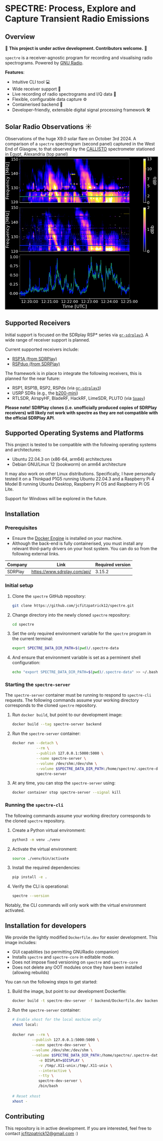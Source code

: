 # __SPECTRE: Process, Explore and Capture Transient Radio Emissions__

## Overview

:loudspeaker: **This project is under active development. Contributors welcome.**  :loudspeaker:

`spectre` is a receiver-agnostic program for recording and visualising radio spectrograms. Powered by [GNU Radio](https://www.gnuradio.org/).

**Features**:  

- Intuitive CLI tool :computer:
- Wide receiver support :satellite:
- Live recording of radio spectrograms and I/Q data :floppy_disk:
- Flexible, configurable data capture :gear:
- Containerised backend :whale:
- Developer-friendly, extensible digital signal processing framework :hammer_and_wrench:

## Solar Radio Observations :sunny:
Observations of the huge X9.0 solar flare on October 3rd 2024. A comparison of a ```spectre``` spectrogram (second panel) captured in the West End of Glasgow, to that observed by the [CALLISTO](https://e-callisto.org/) spectrometer stationed in Egypt, Alexandria (top panel)
![Observations of the huge X9.0 solar flare on October 3rd 2024. A comparison of a spectre spectrogram (second panel) captured in the West End of Glasgow, to that observed by the CALLISTO spectrometer stationed in Egypt, Alexandria (top panel)](docs/gallery/comparison.png)


## Supported Receivers

Initial support is focused on the SDRplay RSP* series via [`gr-sdrplay3`](https://github.com/fventuri/gr-sdrplay3). A wide range of receiver support is planned.

Current supported receivers include:  

- [RSP1A (from SDRPlay)](https://www.sdrplay.com/rsp1a/)
- [RSPduo (from SDRPlay)](https://www.sdrplay.com/rspduo/)

The framework is in place to integrate the following receivers, this is planned for the near future:  

- RSP1, RSP1B, RSP2, RSPdx (via [`gr-sdrplay3`](https://github.com/fventuri/gr-sdrplay3))
- USRP SDRs (e.g., the [b200-mini](https://www.ettus.com/all-products/usrp-b200mini/))
- RTLSDR, AirspyHF, BladeRF, HackRF, LimeSDR, PLUTO (via [`Soapy`](https://wiki.gnuradio.org/index.php/Soapy))

**Please note! SDRPlay clones (i.e. unofficially produced copies of SDRPlay receivers) will likely not work with spectre as they are not compatible with the official SDRPlay API**. 

## Supported Operating Systems and Platforms
This project is tested to be compatible with the following operating systems and architectures:

- Ubuntu 22.04.3 on (x86-64, arm64) architectures
- Debian GNU/Linux 12 (bookworm) on arm64 architecture

It may also work on other Linux distributions. Specifically, I have personally tested it on a Thinkpad P1G5 running Ubuntu 22.04.3 and a Raspberry Pi 4 Model B running Ubuntu Desktop, Raspberry Pi OS and Raspberry Pi OS Lite.

Support for Windows will be explored in the future.


## Installation

### **Prerequisites**
- Ensure the [Docker Engine](https://docs.docker.com/engine/install/ubuntu/) is installed on your machine.
- Although the back-end is fully containerised, you must install any relevant third-party drivers on your host system. You can do so from the following external links.

| Company | Link                          | Required version |
| ------- | ----------------------------- | ---------------- |
| SDRPlay | https://www.sdrplay.com/api/  | 3.15.2           |


### **Initial setup**
1. Clone the ```spectre``` GitHub repository:  
   ```bash
   git clone https://github.com/jcfitzpatrick12/spectre.git
   ```
2. Change directory into the newly cloned ```spectre``` repository:  
   ```bash
   cd spectre
   ```
3. Set the only required environment variable for the ```spectre``` program in the current terminal:  
   ```bash
   export SPECTRE_DATA_DIR_PATH=$(pwd)/.spectre-data
   ```

4. And ensure that environment variable is set as a perminent shell configuration:  
   ```bash
   echo "export SPECTRE_DATA_DIR_PATH=$(pwd)/.spectre-data" >> ~/.bashrc
   ```


### **Starting the `spectre-server`**
The `spectre-server` container must be running to respond to `spectre-cli` requests. The following commands assume your working directory corresponds to the cloned ```spectre``` repository.

1. Run ```docker build```, but point to our development image:  
   ```bash
   docker build --tag spectre-server backend
   ```

2. Run the `spectre-server` container:  
   ```bash
   docker run --detach \
              --rm \
              --publish 127.0.0.1:5000:5000 \
              --name spectre-server \
              --volume /dev/shm:/dev/shm \
              --volume $SPECTRE_DATA_DIR_PATH:/home/spectre/.spectre-data \
              spectre-server 
   ```
 
3. At any time, you can stop the ```spectre-server``` using:    
   ```bash
   docker container stop spectre-server --signal kill
   ```


### **Running the `spectre-cli`**
The following commands assume your working directory corresponds to the cloned ```spectre``` repository.

1. Create a Python virtual environment:  
   ```bash
   python3 -m venv ./venv
   ```

2. Activate the virtual environment:  
   ```bash
   source ./venv/bin/activate
   ```

3. Install the required dependencies:  
   ```bash
   pip install -e .
   ```

4. Verify the CLI is operational:  
   ```bash
   spectre --version
   ```
Notably, the CLI commands will only work with the virtual environment activated.


## Installation for developers

We provide the lightly modified ```Dockerfile.dev``` for easier development. This image includes:  

- GUI capablities (so permitting GNURadio companion)
- Installs ```spectre``` and ```spectre-core``` in editable mode.
- Does not impose fixed versioning on ```spectre``` and ```spectre-core```
- Does not delete any OOT modules once they have been installed (allowing rebuilds)

You can run the following steps to get started:  

1. Build the image, but point to our development Dockerfile:  
   ```bash
   docker build -t spectre-dev-server -f backend/Dockerfile.dev backend
   ```

2. Run the `spectre-server` container:  
   ```bash
   # Enable xhost for the local machine only
   xhost local:

   docker run --rm \
            --publish 127.0.0.1:5000:5000 \
            --name spectre-dev-server \
            --volume /dev/shm:/dev/shm \
            --volume $SPECTRE_DATA_DIR_PATH:/home/spectre/.spectre-data \
               -e DISPLAY=$DISPLAY \
               -v /tmp/.X11-unix:/tmp/.X11-unix \
               --interactive \
               --tty \
               spectre-dev-server \
               /bin/bash

   # Reset xhost
   xhost -
   ```


## Contributing
This repository is in active development. If you are interested, feel free to contact  jcfitzpatrick12@gmail.com :)
